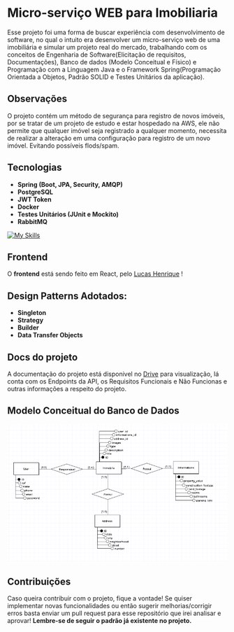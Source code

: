 # Micro-serviço WEB para Imobiliaria

Esse projeto foi uma forma de buscar experiência com desenvolvimento de software, no qual o intuito era desenvolver um micro-serviço web de uma imobiliária e simular um projeto real do mercado, trabalhando com os conceitos de Engenharia de Software(Elicitação de requisitos, Documentações), Banco de dados (Modelo Conceitual e Físico) e Programação com a Linguagem Java e o Framework Spring(Programação Orientada a Objetos, Padrão SOLID e Testes Unitários da aplicação).

## Observações
O projeto contém um método de segurança para registro de novos imóveis, por se tratar de um projeto de estudo e estar hospedado na AWS, ele não permite que qualquer imóvel seja registrado a qualquer momento, necessita de realizar a alteração em uma configuração para registro de um novo imóvel. Evitando possíveis flods/spam.

## Tecnologias
- **Spring (Boot, JPA, Security, AMQP)**
- **PostgreSQL**
- **JWT Token**
- **Docker**
- **Testes Unitários (JUnit e Mockito)**
- **RabbitMQ**

[![My Skills](https://skillicons.dev/icons?i=java,spring,postgres,rabbitmq,docker,idea)](https://skillicons.dev)

## Frontend
<p>O <b>frontend</b> está sendo feito em React, pelo <a href="https://github.com/LucasHapr?tab=repositories">Lucas Henrique</a> !</p>


## Design Patterns Adotados:
- **Singleton**
- **Strategy**
- **Builder**
- **Data Transfer Objects**


## Docs do projeto
<p>A documentação do projeto está disponivel no <a href="https://docs.google.com/document/d/1WM1EaOUUpoGZRqa8d4gvYXx3mlXO61EHr5N9KrJ_UBw/edit?usp=sharing">Drive</a> para visualização, lá conta com os Endpoints da API, os Requisitos Funcionais e Não Funcionas e outras informações a respeito do projeto.</p>


## Modelo Conceitual do Banco de Dados
<img src="https://github.com/devalvesg/microservice-imobiliaria/blob/main/modelo-conceitual-bd/ModeloConceitualImob.png"></img>


## Contribuições
Caso queira contribuir com o projeto, fique a vontade! Se quiser implementar novas funcionalidades ou então sugerir melhorias/corrigir erros basta enviar um pull request para esse repositório que irei analisar e aprovar!
**Lembre-se de seguir o padrão já existente no projeto.**